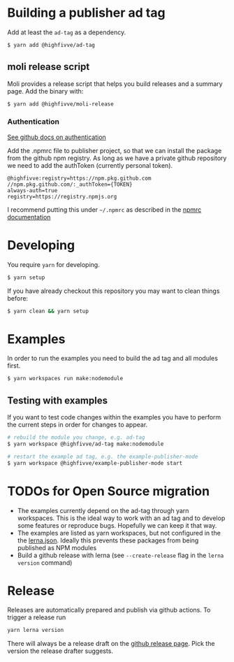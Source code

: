 
# Building a publisher ad tag

Add at least the `ad-tag` as a dependency.

```bash
$ yarn add @highfivve/ad-tag
```

## moli release script

Moli provides a release script that helps you build releases and a summary page.
Add the binary with:

```bash
$ yarn add @highfivve/moli-release
```

### Authentication
[See github docs on authentication](https://docs.github.com/en/free-pro-team@latest/packages/using-github-packages-with-your-projects-ecosystem/configuring-npm-for-use-with-github-packages)

Add the .npmrc file to publisher project, so that we can install the package from the github npm registry.
As long as we have a private github repository we need to add the authToken (currently personal token).

```
@highfivve:registry=https://npm.pkg.github.com
//npm.pkg.github.com/:_authToken={TOKEN}
always-auth=true
registry=https://registry.npmjs.org
```

I recommend putting this under `~/.npmrc` as described in the [npmrc documentation](https://docs.npmjs.com/cli/v6/configuring-npm/npmrc)

# Developing

You require `yarn` for developing.

```bash
$ yarn setup
```

If you have already checkout this repository you may want to clean things before:

```bash
$ yarn clean && yarn setup
```


# Examples

In order to run the examples you need to build the ad tag and all modules first.

```bash
$ yarn workspaces run make:nodemodule
```

## Testing with examples

If you want to test code changes within the examples you have to perform the current steps
in order for changes to appear.

```bash
# rebuild the module you change, e.g. ad-tag
$ yarn workspace @highfivve/ad-tag make:nodemodule

# restart the example ad tag, e.g. the example-publisher-mode
$ yarn workspace @highfivve/example-publisher-mode start
```

# TODOs for Open Source migration

- The examples currently depend on the ad-tag through yarn workspaces.
  This is the ideal way to work with an ad tag and to develop some features or reproduce bugs.
  Hopefully we can keep it that way.
- The examples are listed as yarn workspaces, but not configured in the the [lerna.json](lerna.json).
  Ideally this prevents these packages from being published as NPM modules
- Build a github release with lerna (see `--create-release` flag in the `lerna version` command)

# Release

Releases are automatically prepared and publish via github actions. To trigger a release run

```bash
yarn lerna version
```

There will always be a release draft on the [github release page](https://github.com/highfivve/moli-ad-tag/releases).
Pick the version the release drafter suggests.
